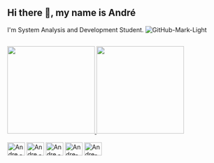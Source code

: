 ## Hi there 👋, my name is André
I'm System Analysis and Development Student. 
![GitHub-Mark-Light](https://user-images.githubusercontent.com/3369400/139447912-e0f43f33-6d9f-45f8-be46-2df5bbc91289.png#gh-dark-mode-only)
##

<a href="https://github.com/andrellafco/github-readme-stats">
  <img height=200 align="justify" src="https://github-readme-stats.vercel.app/api?username=andrellafco&theme=github_dark" />
</a>
<a href="https://github.com/andrellafco/convoychat">
  <img height=200 align="justify" src="https://github-readme-stats.vercel.app/api/top-langs?username=andrellafco&layout=compact&langs_count=8&card_width=320&theme=github_dark" />
</a>

<br/>
<div style="display: inline_block"><br>
  <img align="center" alt="Andre - Rb" height="30" width="40" src="https://cdn.jsdelivr.net/gh/devicons/devicon@latest/icons/ruby/ruby-original.svg">
  <img align="center" alt="Andre - Rails" height="30" width="40" src="https://cdn.jsdelivr.net/gh/devicons/devicon@latest/icons/rails/rails-plain-wordmark.svg">    
  <img align="center" alt="Andre - Js" height="30" width="40" src="https://cdn.jsdelivr.net/gh/devicons/devicon@latest/icons/javascript/javascript-original.svg">
  <img align="center" alt="Andre-HTML" height="30" width="40" src="https://cdn.jsdelivr.net/gh/devicons/devicon@latest/icons/html5/html5-original.svg">
  <img align="center" alt="Andre-CSS" height="30" width="40" src="https://cdn.jsdelivr.net/gh/devicons/devicon@latest/icons/css3/css3-original.svg">
  
<br/>
  
<!--<a href="https://www.linkedin.com/in/andrefranciscoandrella" target="_blank"><img src="https://img.shields.io/badge/-LinkedIn-%230077B5?style=for-the-badge&logo=linkedin&logoColor=white" target="_blank"></a> --> 
<!-- - 🌱 I’m currently learning <img src="https://cdn.jsdelivr.net/gh/devicons/devicon@latest/icons/ruby/ruby-original.svg" /> -->

<!--
**andrellafco/andrellafco** is a ✨ _special_ ✨ repository because its `README.md` (this file) appears on your GitHub profile.

Here are some ideas to get you started:

- 🔭 I’m currently working on ...
- 🌱 I’m currently learning ...
- 👯 I’m looking to collaborate on ...
- 🤔 I’m looking for help with ...
- 💬 Ask me about ...
- 📫 How to reach me: ...
- 😄 Pronouns: ...
- ⚡ Fun fact: ...
-->
